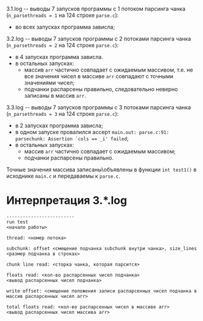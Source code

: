 3.1.log -- выводы 7 запусков программы с 1 потоком парсинга чанка (`n_parsethreads = 1` на 124 строке `parse.c`):
  - во всех запусках программа зависла;

3.2.log -- выводы 7 запусков программы с 2 потоками парсинга чанка (`n_parsethreads = 2` на 124 строке `parse.c`):
  - в 4 запусках программа зависла.
  - в остальных запусках:
    - массив `arr` частично совпадает с ожидаемым массивом, т.е. не все значения чисел в массиве `arr` совпадают с точными значениями чисел;
    - подчанки распарсены правильно, следовательно неверно записаны в массив `arr`.

3.3.log -- выводы 7 запусков программы с 3 потоками парсинга чанка (`n_parsethreads = 3` на 124 строке `parse.c`):
  - в 2 запусках программа зависла;
  - в одном запуске провалился ассерт ``main.out: parse.c:91: parsechunk: Assertion `cols == _i' failed``;
  - в остальных запусках:
    - массив `arr` частично совпадает с ожидаемым массивом;
    - подчанки распарсены правильно.


Точные значения массива записаны\объявлены в функции `int test1()` в исходнике `main.c` и передаваемы к `parse.c`.


# Интерпретация 3.*.log

```
-------------------------
run test
<начало работы>

thread: <номер потока>

subchunk: offset <смещение подчанка subchunk внутри чанка>, size_lines <размер подчанка в строках>

chunk line read: <сторка чанка, которая парсится>

floats read: <кол-во распарсенных чисел подчанка>
<вывод распарсенных чисел подчанка>

write offset: <смещение положения записи распарсенных чисел подчанка в массив распарсенных чисел arr>

total floats read: <кол-во распарсенных чисел в массиве arr>
<вывод распарсенных чисел массива arr>
```